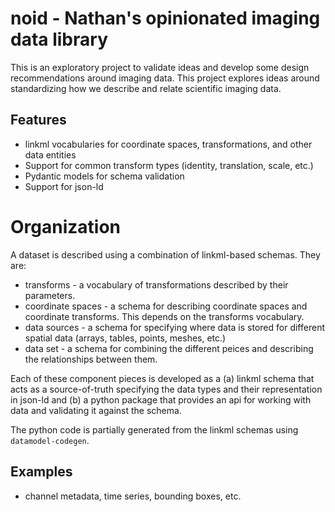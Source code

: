 # noid - Nathan's opinionated imaging data library

This is an exploratory project to validate ideas and develop some design recommendations around imaging data.
This project explores ideas around standardizing how we describe and relate scientific imaging data.

## Features

- linkml vocabularies for coordinate spaces, transformations, and other data entities
- Support for common transform types (identity, translation, scale, etc.)
- Pydantic models for schema validation
- Support for json-ld

# Organization

A dataset is described using a combination of linkml-based schemas. They are:

* transforms - a vocabulary of transformations described by their parameters.
* coordinate spaces - a schema for describing coordinate spaces and coordinate transforms. This depends on the transforms vocabulary.
* data sources - a schema for specifying where data is stored for different spatial data (arrays, tables, points, meshes, etc.)
* data set - a schema for combining the different peices and describing the relationships between them.

Each of these component pieces is developed as a (a) linkml schema that acts as a source-of-truth specifying the data types and their representation in json-ld and (b) a python package that provides an api for working with data and validating it against the schema.

The python code is partially generated from the linkml schemas using `datamodel-codegen`.

## Examples

* channel metadata, time series, bounding boxes, etc.
